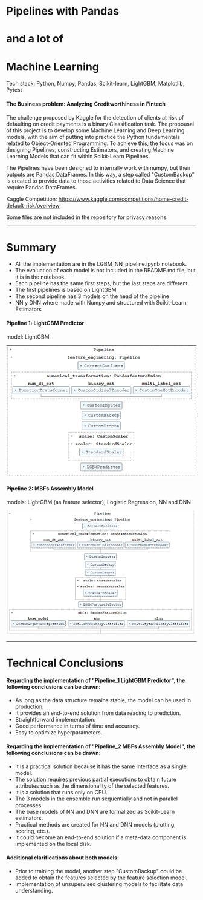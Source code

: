 # Pipelines with Pandas
# and a lot of
# Machine Learning

Tech stack: Python, Numpy, Pandas, Scikit-learn, LightGBM, Matplotlib, Pytest

#### The Business problem: Analyzing Creditworthiness in Fintech

The challenge proposed by Kaggle for the detection of clients at risk of defaulting on credit payments is a binary Classification task.
The propousal of this project is to develop some Machine Learning and Deep Learning models, with the aim of putting into practice the Python fundamentals related to Object-Oriented Programming. To achieve this, the focus was on designing Pipelines, constructing Estimators, and creating Machine Learning Models that can fit within Scikit-Learn Pipelines.

The Pipelines have been designed to internally work with numpy, but their outputs are Pandas DataFrames. In this way, a step called "CustomBackup" is created to provide data to those activities related to Data Science that require Pandas DataFrames.

Kaggle Competition: https://www.kaggle.com/competitions/home-credit-default-risk/overview

Some files are not included in the repository for privacy reasons.

---

# Summary

- All the implementation are in the LGBM_NN_pipeline.ipynb notebook.
- The evaluation of each model is not included in the README.md file, but it is in the notebook.
- Each pipeline has the same first steps, but the last steps are different.
- The first pipelines is based on LightGBM
- The second pipeline has 3 models on the head of the pipeline
- NN y DNN where made with Numpy and structured with Scikit-Learn Estimators

#### Pipeline 1: LightGBM Predictor

model: LightGBM

![pipe_1](https://github.com/jackonedev/pipelines_and_machine_learning/blob/main/image/pipe1.png?raw=true)

#### Pipeline 2: MBFs Assembly Model

models: LightGBM (as feature selector), Logistic Regression, NN and DNN

![pipe_2](https://github.com/jackonedev/pipelines_and_machine_learning/blob/main/image/pipe2.png?raw=true)

---

# Technical Conclusions

#### Regarding the implementation of "Pipeline_1 LightGBM Predictor", the following conclusions can be drawn:
- As long as the data structure remains stable, the model can be used in production.
- It provides an end-to-end solution from data reading to prediction.
- Straightforward implementation.
- Good performance in terms of time and accuracy.
- Easy to optimize hyperparameters.

#### Regarding the implementation of "Pipeline_2 MBFs Assembly Model", the following conclusions can be drawn:
- It is a practical solution because it has the same interface as a single model.
- The solution requires previous partial executions to obtain future attributes such as the dimensionality of the selected features.
- It is a solution that runs only on CPU.
- The 3 models in the ensemble run sequentially and not in parallel processes.
- The base models of NN and DNN are formalized as Scikit-Learn estimators.
- Practical methods are created for NN and DNN models (plotting, scoring, etc.).
- It could become an end-to-end solution if a meta-data component is implemented on the local disk.

#### Additional clarifications about both models:
- Prior to training the model, another step "CustomBackup" could be added to obtain the features selected by the feature selection model.
- Implementation of unsupervised clustering models to facilitate data understanding.